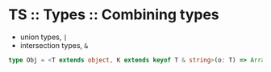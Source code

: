 # TS :: Types :: Combining types

- union types, `|`
- intersection types, `&`

```ts
type Obj = <T extends object, K extends keyof T & string>(o: T) => Array<T[K]>
```
